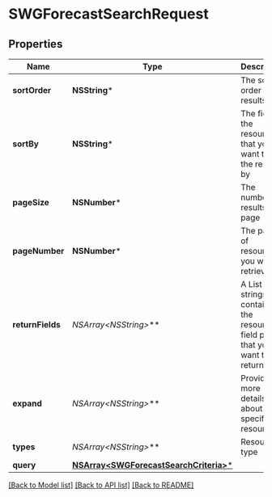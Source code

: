 # SWGForecastSearchRequest

## Properties
Name | Type | Description | Notes
------------ | ------------- | ------------- | -------------
**sortOrder** | **NSString*** | The sort order for results | [optional] 
**sortBy** | **NSString*** | The field in the resource that you want to sort the results by | [optional] 
**pageSize** | **NSNumber*** | The number of results per page | [optional] 
**pageNumber** | **NSNumber*** | The page of resources you want to retrieve | [optional] 
**returnFields** | **NSArray&lt;NSString*&gt;*** | A List of strings containing the resource field paths that you want to return | [optional] 
**expand** | **NSArray&lt;NSString*&gt;*** | Provides more details about a specified resource | [optional] 
**types** | **NSArray&lt;NSString*&gt;*** | Resource type | 
**query** | [**NSArray&lt;SWGForecastSearchCriteria&gt;***](SWGForecastSearchCriteria.md) |  | [optional] 

[[Back to Model list]](../README.md#documentation-for-models) [[Back to API list]](../README.md#documentation-for-api-endpoints) [[Back to README]](../README.md)


